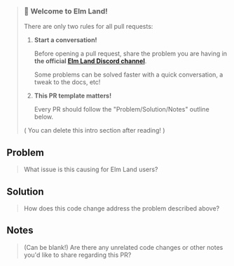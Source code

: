 
> ### 🌈 Welcome to Elm Land!
>
> There are only two rules for all pull requests:
>
> 1. __Start a conversation!__ 
>
>    Before opening a pull request, share the problem you are having in __the official [Elm Land Discord channel](https://discord.gg/vnmYFfySbH)__.
>
>     Some problems can be solved faster with a quick conversation, a tweak to the docs, etc!
>
> 1. __This PR template matters!__
>
>    Every PR should follow the "Problem/Solution/Notes" outline below.
>
> ( You can delete this intro section after reading! )

## Problem

> What issue is this causing for Elm Land users?

## Solution

> How does this code change address the problem described above?

## Notes

> (Can be blank!) Are there any unrelated code changes or other notes you'd like to share regarding this PR?
